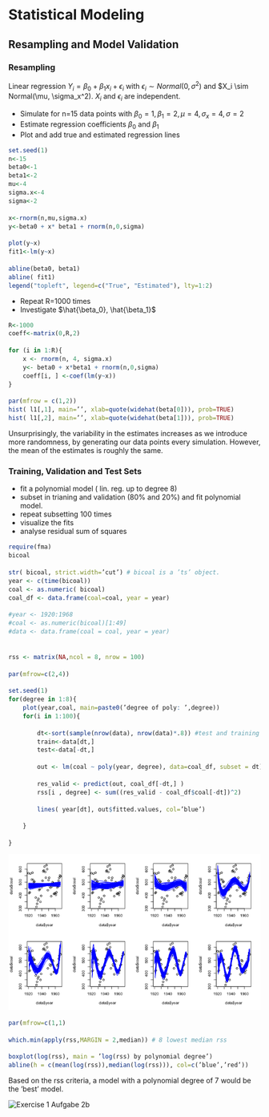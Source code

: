 # Statistical Modeling

## Resampling and Model Validation


### Resampling

Linear regression $Y_i = \beta_0 + \beta_1 x_i + \epsilon_i$ with $\epsilon_i \sim Normal(0,\sigma^2)$ and $X_i \sim Normal(\mu, \sigma_x^2). $X_i$ and $\epsilon_i$ are independent.

- Simulate for n=15 data points with $\beta_0=1, \beta_1=2, \mu=4, \sigma_x=4, \sigma=2$
- Estimate regression coefficients $\beta_0$ and $\beta_1$
- Plot and add true and estimated regression lines

```R
set.seed(1)
n<-15
beta0<-1
beta1<-2
mu<-4
sigma.x<-4
sigma<-2

x<-rnorm(n,mu,sigma.x)
y<-beta0 + x* beta1 + rnorm(n,0,sigma)

plot(y~x)
fit1<-lm(y~x)

abline(beta0, beta1)
abline( fit1)
legend("topleft", legend=c("True", "Estimated"), lty=1:2)


```

- Repeat R=1000 times
- Investigate $\hat{\beta_0}, \hat{\beta_1}$

```R
R<-1000
coeff<-matrix(0,R,2)

for (i in 1:R){
    x <- rnorm(n, 4, sigma.x)
    y<- beta0 + x*beta1 + rnorm(n,0,sigma)
    coeff[i, ] <-coef(lm(y~x))
}

par(mfrow = c(1,2))
hist( l1[,1], main=’’, xlab=quote(widehat(beta[0])), prob=TRUE)
hist( l1[,2], main=’’, xlab=quote(widehat(beta[1])), prob=TRUE)

```
Unsurprisingly, the variability in the estimates increases as we introduce more randomness, by generating
our data points every simulation. However, the mean of the estimates is roughly the same.


### Training, Validation and Test Sets

- fit a polynomial model ( lin. reg. up to degree 8)
- subset in trianing and validation (80\% and 20\%) and fit polynomial model. 
- repeat subsetting 100 times
- visualize the fits
- analyse residual sum of squares


```R
require(fma)
bicoal

str( bicoal, strict.width=’cut’) # bicoal is a ’ts’ object.
year <- c(time(bicoal))
coal <- as.numeric( bicoal)
coal_df <- data.frame(coal=coal, year = year)

#year <- 1920:1968
#coal <- as.numeric(bicoal)[1:49]
#data <- data.frame(coal = coal, year = year)


rss <- matrix(NA,ncol = 8, nrow = 100)

par(mfrow=c(2,4))

set.seed(1)
for(degree in 1:8){
    plot(year,coal, main=paste0(’degree of poly: ’,degree))
    for(i in 1:100){
    
        dt<-sort(sample(nrow(data), nrow(data)*.8)) #test and training set split
        train<-data[dt,]
        test<-data[-dt,]
        
        out <- lm(coal ~ poly(year, degree), data=coal_df, subset = dt)
        
        res_valid <- predict(out, coal_df[-dt,] )
        rss[i , degree] <- sum((res_valid - coal_df$coal[-dt])^2)
        
        lines( year[dt], out$fitted.values, col=’blue’)
    
    }

}

```
![Exercise 1 Aufgabe 2](Images/00003e.png?raw=true "Exercise 1 Aufgabe 2")

```R
par(mfrow=c(1,1)

which.min(apply(rss,MARGIN = 2,median)) # 8 lowest median rss

boxplot(log(rss), main = ’log(rss) by polynomial degree’)
abline(h = c(mean(log(rss)),median(log(rss))), col=c(’blue’,’red’))

```
Based on the rss criteria, a model with a polynomial degree of 7 would be the ’best’ model.



![Exercise 1 Aufgabe 2b](Images/00002f.png.?raw=true "Exercise 1 Aufgabe 2b")


